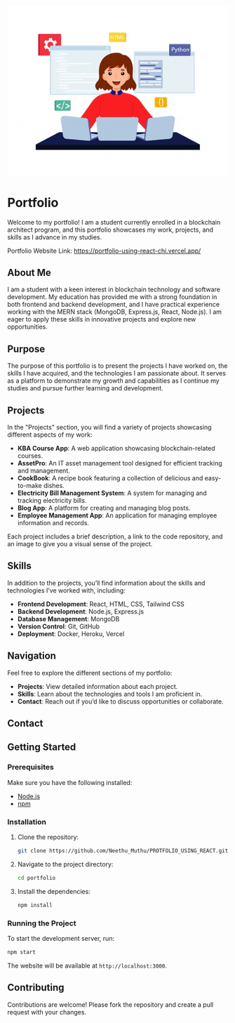 ![Screenshot](src/assets/images/female-web-developer-7362400-6031665-ezgif.com-optimize.gif)

# Portfolio

Welcome to my portfolio! I am a student currently enrolled in a blockchain architect program, and this portfolio showcases my work, projects, and skills as I advance in my studies.

Portfolio Website Link:  https://portfolio-using-react-chi.vercel.app/

## About Me

I am a student with a keen interest in blockchain technology and software development. My education has provided me with a strong foundation in both frontend and backend development, and I have practical experience working with the MERN stack (MongoDB, Express.js, React, Node.js). I am eager to apply these skills in innovative projects and explore new opportunities.

## Purpose

The purpose of this portfolio is to present the projects I have worked on, the skills I have acquired, and the technologies I am passionate about. It serves as a platform to demonstrate my growth and capabilities as I continue my studies and pursue further learning and development.

## Projects

In the "Projects" section, you will find a variety of projects showcasing different aspects of my work:

- **KBA Course App**: A web application showcasing blockchain-related courses.
- **AssetPro**: An IT asset management tool designed for efficient tracking and management.
- **CookBook**: A recipe book featuring a collection of delicious and easy-to-make dishes.
- **Electricity Bill Management System**: A system for managing and tracking electricity bills.
- **Blog App**: A platform for creating and managing blog posts.
- **Employee Management App**: An application for managing employee information and records.

Each project includes a brief description, a link to the code repository, and an image to give you a visual sense of the project.

## Skills

In addition to the projects, you’ll find information about the skills and technologies I’ve worked with, including:

- **Frontend Development**: React, HTML, CSS, Tailwind CSS
- **Backend Development**: Node.js, Express.js
- **Database Management**: MongoDB
- **Version Control**: Git, GitHub
- **Deployment**: Docker, Heroku, Vercel

## Navigation

Feel free to explore the different sections of my portfolio:

- **Projects**: View detailed information about each project.
- **Skills**: Learn about the technologies and tools I am proficient in.
- **Contact**: Reach out if you’d like to discuss opportunities or collaborate.

## Contact


## Getting Started

### Prerequisites

Make sure you have the following installed:

- [Node.js](https://nodejs.org/)
- [npm](https://www.npmjs.com/) 

### Installation

1. Clone the repository:

   ```bash
   git clone https://github.com/Neethu_Muthu/PROTFOLIO_USING_REACT.git
   ```

2. Navigate to the project directory:

   ```bash
   cd portfolio
   ```

3. Install the dependencies:

   ```bash
   npm install
   ```

### Running the Project

To start the development server, run:

```bash
npm start
```


The website will be available at `http://localhost:3000`.

## Contributing

Contributions are welcome! Please fork the repository and create a pull request with your changes.
